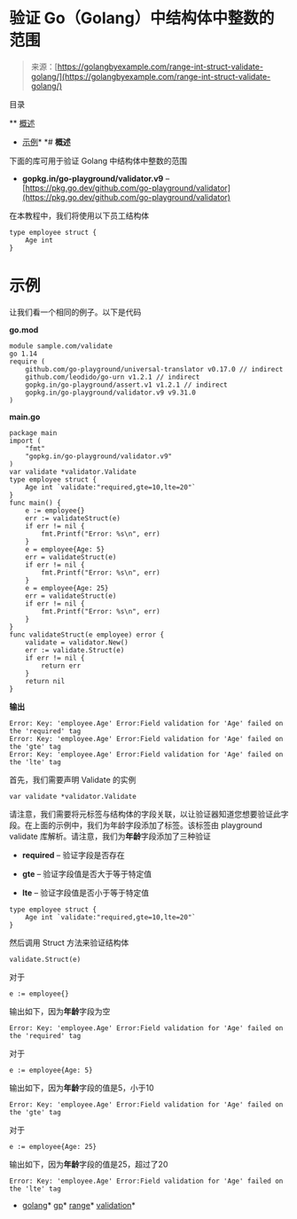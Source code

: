 <!--yml

分类：未分类

日期：2024-10-13 06:34:01

-->

# 验证 Go（Golang）中结构体中整数的范围

> 来源：[https://golangbyexample.com/range-int-struct-validate-golang/](https://golangbyexample.com/range-int-struct-validate-golang/)

目录

**   [概述](#Overview "Overview")

+   [示例](#Example "Example")*  *# **概述**

下面的库可用于验证 Golang 中结构体中整数的范围

+   **gopkg.in/go-playground/validator.v9** – [https://pkg.go.dev/github.com/go-playground/validator](https://pkg.go.dev/github.com/go-playground/validator)

在本教程中，我们将使用以下员工结构体

```
type employee struct {
    Age int
}
```

# **示例**

让我们看一个相同的例子。以下是代码

**go.mod**

```
module sample.com/validate
go 1.14
require (
    github.com/go-playground/universal-translator v0.17.0 // indirect
    github.com/leodido/go-urn v1.2.1 // indirect
    gopkg.in/go-playground/assert.v1 v1.2.1 // indirect
    gopkg.in/go-playground/validator.v9 v9.31.0
)
```

**main.go**

```
package main
import (
    "fmt"
    "gopkg.in/go-playground/validator.v9"
)
var validate *validator.Validate
type employee struct {
    Age int `validate:"required,gte=10,lte=20"`
}
func main() {
    e := employee{}
    err := validateStruct(e)
    if err != nil {
        fmt.Printf("Error: %s\n", err)
    }
    e = employee{Age: 5}
    err = validateStruct(e)
    if err != nil {
        fmt.Printf("Error: %s\n", err)
    }
    e = employee{Age: 25}
    err = validateStruct(e)
    if err != nil {
        fmt.Printf("Error: %s\n", err)
    }
}
func validateStruct(e employee) error {
    validate = validator.New()
    err := validate.Struct(e)
    if err != nil {
        return err
    }
    return nil
}
```

**输出**

```
Error: Key: 'employee.Age' Error:Field validation for 'Age' failed on the 'required' tag
Error: Key: 'employee.Age' Error:Field validation for 'Age' failed on the 'gte' tag
Error: Key: 'employee.Age' Error:Field validation for 'Age' failed on the 'lte' tag
```

首先，我们需要声明 Validate 的实例

```
var validate *validator.Validate
```

请注意，我们需要将元标签与结构体的字段关联，以让验证器知道您想要验证此字段。在上面的示例中，我们为年龄字段添加了标签。该标签由 playground validate 库解析。请注意，我们为**年龄**字段添加了三种验证

+   **required** – 验证字段是否存在

+   **gte** – 验证字段值是否大于等于特定值

+   **lte** – 验证字段值是否小于等于特定值

```
type employee struct {
	Age int `validate:"required,gte=10,lte=20"`
}
```

然后调用 Struct 方法来验证结构体

```
validate.Struct(e)
```

对于

```
e := employee{}
```

输出如下，因为**年龄**字段为空

```
Error: Key: 'employee.Age' Error:Field validation for 'Age' failed on the 'required' tag
```

对于

```
e := employee{Age: 5}
```

输出如下，因为**年龄**字段的值是5，小于10

```
Error: Key: 'employee.Age' Error:Field validation for 'Age' failed on the 'gte' tag
```

对于

```
e := employee{Age: 25}
```

输出如下，因为**年龄**字段的值是25，超过了20

```
Error: Key: 'employee.Age' Error:Field validation for 'Age' failed on the 'lte' tag
```

+   [golang](https://golangbyexample.com/tag/golang/)*   [gp](https://golangbyexample.com/tag/gp/)*   [range](https://golangbyexample.com/tag/range/)*   [validation](https://golangbyexample.com/tag/validation/)*

